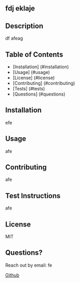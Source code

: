 ## fdj eklaje



## Description
df afeag

## Table of Contents
  * [Installation] (#installation)
  * [Usage] (#usage)
  * [License] (#license)
  * [Contributing] (#contributing)
  * [Tests] (#tests)
  * [Questions] (#questions)


## Installation
efe

## Usage
afe

## Contributing
afe

## Test Instructions
afe

## License
MIT

## Questions?
Reach out by email: fe

[Github](https://github.com/ae/) 

